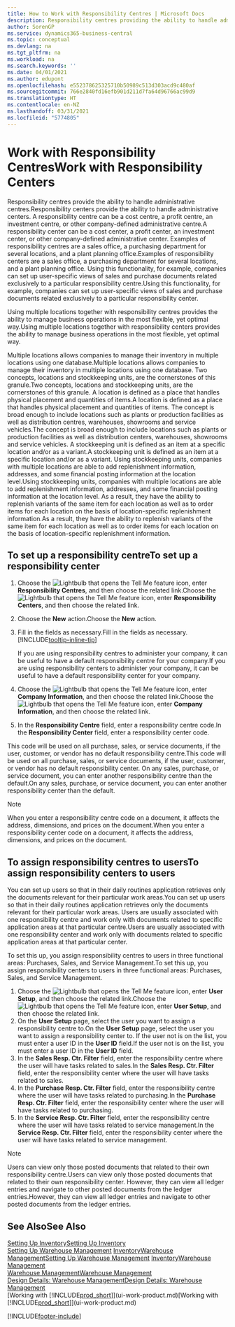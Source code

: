 ```yaml
---
title: How to Work with Responsibility Centres | Microsoft Docs
description: Responsibility centres providing the ability to handle administrative centres. A responsibility centre can be a cost centre, a profit centre, an investment centre, or other company-defined administrative centre.
author: SorenGP
ms.service: dynamics365-business-central
ms.topic: conceptual
ms.devlang: na
ms.tgt_pltfrm: na
ms.workload: na
ms.search.keywords: ''
ms.date: 04/01/2021
ms.author: edupont
ms.openlocfilehash: e552378625325710b50989c513d303acd9c480af
ms.sourcegitcommit: 766e2840fd16efb901d211d7fa64d96766ac99d9
ms.translationtype: HT
ms.contentlocale: en-NZ
ms.lasthandoff: 03/31/2021
ms.locfileid: "5774805"
---
```

# <a name="work-with-responsibility-centers"></a><span data-ttu-id="244f1-104">Work with Responsibility Centres</span><span class="sxs-lookup"><span data-stu-id="244f1-104">Work with Responsibility Centers</span></span>

<span data-ttu-id="244f1-105">Responsibility centres provide the ability to handle administrative centres.</span><span class="sxs-lookup"><span data-stu-id="244f1-105">Responsibility centers provide the ability to handle administrative centers.</span></span> <span data-ttu-id="244f1-106">A responsibility centre can be a cost centre, a profit centre, an investment centre, or other company-defined administrative centre.</span><span class="sxs-lookup"><span data-stu-id="244f1-106">A responsibility center can be a cost center, a profit center, an investment center, or other company-defined administrative center.</span></span> <span data-ttu-id="244f1-107">Examples of responsibility centres are a sales office, a purchasing department for several locations, and a plant planning office.</span><span class="sxs-lookup"><span data-stu-id="244f1-107">Examples of responsibility centers are a sales office, a purchasing department for several locations, and a plant planning office.</span></span> <span data-ttu-id="244f1-108">Using this functionality, for example, companies can set up user-specific views of sales and purchase documents related exclusively to a particular responsibility centre.</span><span class="sxs-lookup"><span data-stu-id="244f1-108">Using this functionality, for example, companies can set up user-specific views of sales and purchase documents related exclusively to a particular responsibility center.</span></span>  

<span data-ttu-id="244f1-109">Using multiple locations together with responsibility centres provides the ability to manage business operations in the most flexible, yet optimal way.</span><span class="sxs-lookup"><span data-stu-id="244f1-109">Using multiple locations together with responsibility centers provides the ability to manage business operations in the most flexible, yet optimal way.</span></span>

<span data-ttu-id="244f1-110">Multiple locations allows companies to manage their inventory in multiple locations using one database.</span><span class="sxs-lookup"><span data-stu-id="244f1-110">Multiple locations allows companies to manage their inventory in multiple locations using one database.</span></span> <span data-ttu-id="244f1-111">Two concepts, locations and stockkeeping units, are the cornerstones of this granule.</span><span class="sxs-lookup"><span data-stu-id="244f1-111">Two concepts, locations and stockkeeping units, are the cornerstones of this granule.</span></span> <span data-ttu-id="244f1-112">A location is defined as a place that handles physical placement and quantities of items.</span><span class="sxs-lookup"><span data-stu-id="244f1-112">A location is defined as a place that handles physical placement and quantities of items.</span></span> <span data-ttu-id="244f1-113">The concept is broad enough to include locations such as plants or production facilities as well as distribution centres, warehouses, showrooms and service vehicles.</span><span class="sxs-lookup"><span data-stu-id="244f1-113">The concept is broad enough to include locations such as plants or production facilities as well as distribution centers, warehouses, showrooms and service vehicles.</span></span> <span data-ttu-id="244f1-114">A stockkeeping unit is defined as an item at a specific location and/or as a variant.</span><span class="sxs-lookup"><span data-stu-id="244f1-114">A stockkeeping unit is defined as an item at a specific location and/or as a variant.</span></span> <span data-ttu-id="244f1-115">Using stockkeeping units, companies with multiple locations are able to add replenishment information, addresses, and some financial posting information at the location level.</span><span class="sxs-lookup"><span data-stu-id="244f1-115">Using stockkeeping units, companies with multiple locations are able to add replenishment information, addresses, and some financial posting information at the location level.</span></span> <span data-ttu-id="244f1-116">As a result, they have the ability to replenish variants of the same item for each location as well as to order items for each location on the basis of location-specific replenishment information.</span><span class="sxs-lookup"><span data-stu-id="244f1-116">As a result, they have the ability to replenish variants of the same item for each location as well as to order items for each location on the basis of location-specific replenishment information.</span></span>  

## <a name="to-set-up-a-responsibility-center"></a><span data-ttu-id="244f1-117">To set up a responsibility centre</span><span class="sxs-lookup"><span data-stu-id="244f1-117">To set up a responsibility center</span></span>

1. <span data-ttu-id="244f1-118">Choose the ![Lightbulb that opens the Tell Me feature](media/ui-search/search_small.png "Tell me what you want to do") icon, enter **Responsibility Centres**, and then choose the related link.</span><span class="sxs-lookup"><span data-stu-id="244f1-118">Choose the ![Lightbulb that opens the Tell Me feature](media/ui-search/search_small.png "Tell me what you want to do") icon, enter **Responsibility Centers**, and then choose the related link.</span></span>  
2. <span data-ttu-id="244f1-119">Choose the **New** action.</span><span class="sxs-lookup"><span data-stu-id="244f1-119">Choose the **New** action.</span></span>  
3. <span data-ttu-id="244f1-120">Fill in the fields as necessary.</span><span class="sxs-lookup"><span data-stu-id="244f1-120">Fill in the fields as necessary.</span></span> [!INCLUDE[tooltip-inline-tip](includes/tooltip-inline-tip_md.md)]  

    <span data-ttu-id="244f1-121">If you are using responsibility centres to administer your company, it can be useful to have a default responsibility centre for your company.</span><span class="sxs-lookup"><span data-stu-id="244f1-121">If you are using responsibility centers to administer your company, it can be useful to have a default responsibility center for your company.</span></span>
4. <span data-ttu-id="244f1-122">Choose the ![Lightbulb that opens the Tell Me feature](media/ui-search/search_small.png "Tell me what you want to do") icon, enter **Company Information**, and then choose the related link.</span><span class="sxs-lookup"><span data-stu-id="244f1-122">Choose the ![Lightbulb that opens the Tell Me feature](media/ui-search/search_small.png "Tell me what you want to do") icon, enter **Company Information**, and then choose the related link.</span></span>
5. <span data-ttu-id="244f1-123">In the **Responsibility Centre** field, enter a responsibility centre code.</span><span class="sxs-lookup"><span data-stu-id="244f1-123">In the **Responsibility Center** field, enter a responsibility center code.</span></span>

<span data-ttu-id="244f1-124">This code will be used on all purchase, sales, or service documents, if the user, customer, or vendor has no default responsibility centre.</span><span class="sxs-lookup"><span data-stu-id="244f1-124">This code will be used on all purchase, sales, or service documents, if the user, customer, or vendor has no default responsibility center.</span></span> <span data-ttu-id="244f1-125">On any sales, purchase, or service document, you can enter another responsibility centre than the default.</span><span class="sxs-lookup"><span data-stu-id="244f1-125">On any sales, purchase, or service document, you can enter another responsibility center than the default.</span></span>

> [!NOTE]  
> <span data-ttu-id="244f1-126">When you enter a responsibility centre code on a document, it affects the address, dimensions, and prices on the document.</span><span class="sxs-lookup"><span data-stu-id="244f1-126">When you enter a responsibility center code on a document, it affects the address, dimensions, and prices on the document.</span></span>  

## <a name="to-assign-responsibility-centers-to-users"></a><span data-ttu-id="244f1-127">To assign responsibility centres to users</span><span class="sxs-lookup"><span data-stu-id="244f1-127">To assign responsibility centers to users</span></span>

<span data-ttu-id="244f1-128">You can set up users so that in their daily routines application retrieves only the documents relevant for their particular work areas.</span><span class="sxs-lookup"><span data-stu-id="244f1-128">You can set up users so that in their daily routines application retrieves only the documents relevant for their particular work areas.</span></span> <span data-ttu-id="244f1-129">Users are usually associated with one responsibility centre and work only with documents related to specific application areas at that particular centre.</span><span class="sxs-lookup"><span data-stu-id="244f1-129">Users are usually associated with one responsibility center and work only with documents related to specific application areas at that particular center.</span></span>  

<span data-ttu-id="244f1-130">To set this up, you assign responsibility centres to users in three functional areas: Purchases, Sales, and Service Management.</span><span class="sxs-lookup"><span data-stu-id="244f1-130">To set this up, you assign responsibility centers to users in three functional areas: Purchases, Sales, and Service Management.</span></span>  

1. <span data-ttu-id="244f1-131">Choose the ![Lightbulb that opens the Tell Me feature](media/ui-search/search_small.png "Tell me what you want to do") icon, enter **User Setup**, and then choose the related link.</span><span class="sxs-lookup"><span data-stu-id="244f1-131">Choose the ![Lightbulb that opens the Tell Me feature](media/ui-search/search_small.png "Tell me what you want to do") icon, enter **User Setup**, and then choose the related link.</span></span>  
2. <span data-ttu-id="244f1-132">On the **User Setup** page, select the user you want to assign a responsibility centre to.</span><span class="sxs-lookup"><span data-stu-id="244f1-132">On the **User Setup** page, select the user you want to assign a responsibility center to.</span></span> <span data-ttu-id="244f1-133">If the user not is on the list, you must enter a user ID in the **User ID** field.</span><span class="sxs-lookup"><span data-stu-id="244f1-133">If the user not is on the list, you must enter a user ID in the **User ID** field.</span></span>  
3. <span data-ttu-id="244f1-134">In the **Sales Resp. Ctr. Filter** field, enter the responsibility centre where the user will have tasks related to sales.</span><span class="sxs-lookup"><span data-stu-id="244f1-134">In the **Sales Resp. Ctr. Filter** field, enter the responsibility center where the user will have tasks related to sales.</span></span>  
4. <span data-ttu-id="244f1-135">In the **Purchase Resp. Ctr. Filter** field, enter the responsibility centre where the user will have tasks related to purchasing.</span><span class="sxs-lookup"><span data-stu-id="244f1-135">In the **Purchase Resp. Ctr. Filter** field, enter the responsibility center where the user will have tasks related to purchasing.</span></span>  
5. <span data-ttu-id="244f1-136">In the **Service Resp. Ctr. Filter** field, enter the responsibility centre where the user will have tasks related to service management.</span><span class="sxs-lookup"><span data-stu-id="244f1-136">In the **Service Resp. Ctr. Filter** field, enter the responsibility center where the user will have tasks related to service management.</span></span>  

> [!NOTE]  
> <span data-ttu-id="244f1-137">Users can view only those posted documents that related to their own responsibility centre.</span><span class="sxs-lookup"><span data-stu-id="244f1-137">Users can view only those posted documents that related to their own responsibility center.</span></span> <span data-ttu-id="244f1-138">However, they can view all ledger entries and navigate to other posted documents from the ledger entries.</span><span class="sxs-lookup"><span data-stu-id="244f1-138">However, they can view all ledger entries and navigate to other posted documents from the ledger entries.</span></span>

## <a name="see-also"></a><span data-ttu-id="244f1-139">See Also</span><span class="sxs-lookup"><span data-stu-id="244f1-139">See Also</span></span>

[<span data-ttu-id="244f1-140">Setting Up Inventory</span><span class="sxs-lookup"><span data-stu-id="244f1-140">Setting Up Inventory</span></span>](inventory-setup-inventory.md)  
<span data-ttu-id="244f1-141">[Setting Up Warehouse Management](warehouse-setup-warehouse.md)
[Inventory](inventory-manage-inventory.md)[Warehouse Management](warehouse-manage-warehouse.md)</span><span class="sxs-lookup"><span data-stu-id="244f1-141">[Setting Up Warehouse Management](warehouse-setup-warehouse.md)
[Inventory](inventory-manage-inventory.md)[Warehouse Management](warehouse-manage-warehouse.md)</span></span>  
[<span data-ttu-id="244f1-142">Warehouse Management</span><span class="sxs-lookup"><span data-stu-id="244f1-142">Warehouse Management</span></span>](warehouse-manage-warehouse.md)  
[<span data-ttu-id="244f1-143">Design Details: Warehouse Management</span><span class="sxs-lookup"><span data-stu-id="244f1-143">Design Details: Warehouse Management</span></span>](design-details-warehouse-management.md)  
<span data-ttu-id="244f1-144">[Working with [!INCLUDE[prod_short](includes/prod_short.md)]](ui-work-product.md)</span><span class="sxs-lookup"><span data-stu-id="244f1-144">[Working with [!INCLUDE[prod_short](includes/prod_short.md)]](ui-work-product.md)</span></span>  


[!INCLUDE[footer-include](includes/footer-banner.md)]